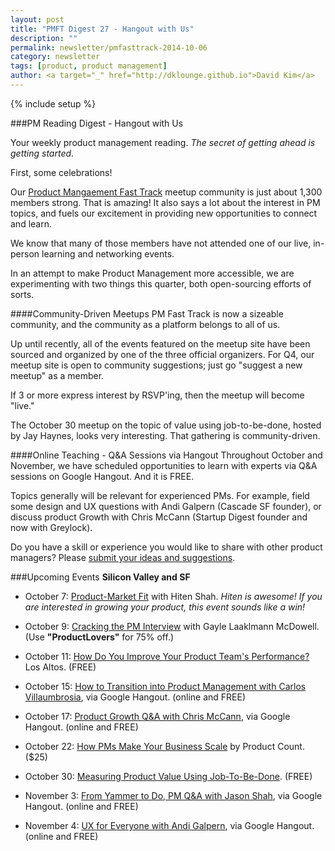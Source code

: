 ```yaml
---
layout: post
title: "PMFT Digest 27 - Hangout with Us"
description: ""
permalink: newsletter/pmfasttrack-2014-10-06
category: newsletter
tags: [product, product management]
author: <a target="_" href="http://dklounge.github.io">David Kim</a>
---
```

{% include setup %}

###PM Reading Digest - Hangout with Us

Your weekly product management reading. _The secret of getting ahead is getting started_.

First, some celebrations!

Our <a target="_" href="http://www.meetup.com/ProductManagementFastTrack">Product Mangaement Fast Track</a> meetup community is just about 1,300 members strong.  That is amazing!  It also says a lot about the interest in PM topics, and fuels our excitement in providing new opportunities to connect and learn.

We know that many of those members have not attended one of our live, in-person learning and networking events.

In an attempt to make Product Management more accessible, we are experimenting with two things this quarter, both open-sourcing efforts of sorts.

####Community-Driven Meetups
PM Fast Track is now a sizeable community, and the community as a platform belongs to all of us.

Up until recently, all of the events featured on the meetup site have been sourced and organized by one of the three official organizers.  For Q4, our meetup site is open to community suggestions; just go "suggest a new meetup" as a member.

If 3 or more express interest by RSVP'ing, then the meetup will become "live."

The October 30 meetup on the topic of value using job-to-be-done, hosted by Jay Haynes, looks very interesting.  That gathering is community-driven.

####Online Teaching - Q&A Sessions via Hangout
Throughout October and November, we have scheduled opportunities to learn with experts via Q&A sessions on Google Hangout.  And it is FREE.

Topics generally will be relevant for experienced PMs.  For example, field some design and UX questions with Andi Galpern (Cascade SF founder), or discuss product Growth with Chris McCann (Startup Digest founder and now with Greylock).

Do you have a skill or experience you would like to share with other product managers?  Please <a target="_" href="https://pmfasttrack.wufoo.com/forms/teaching-via-hangout/">submit your ideas and suggestions</a>.

###Upcoming Events
__Silicon Valley and SF__

* October 7: <a target="_" href="https://www.eventbrite.com/e/growthchats-product-market-fit-meetup-ft-hiten-shah-tickets-13125469633">Product-Market Fit</a> with Hiten Shah.  _Hiten is awesome!  If you are interested in growing your product, this event sounds like a win!_

* October 9: <a target="_" href="http://www.eventbrite.com/e/cracking-the-pm-interview-tickets-13083967499">Cracking the PM Interview</a> with Gayle Laaklmann McDowell.  (Use __"ProductLovers"__ for 75% off.)

* October 11: <a target="_" href="http://www.eventbrite.com/e/how-do-you-improve-your-product-teams-performance-tickets-11588685069">How Do You Improve Your Product Team's Performance?</a>  Los Altos. (FREE)

* October 15: <a target="_" href="https://plus.google.com/events/ccot2tcojk1ch3jf11cpcdjsmhs">How to Transition into Product Management with Carlos Villaumbrosia</a>, via Google Hangout. (online and FREE)

* October 17: <a target="_" href="https://plus.google.com/events/coktvp1mkbsof9699obd7gg3dq8">Product Growth Q&A with Chris McCann</a>, via Google Hangout. (online and FREE)

* October 22: <a target="_" href="https://www.eventbrite.com/e/how-product-managers-make-your-business-scale-tickets-13319919237">How PMs Make Your Business Scale</a> by Product Count. ($25)

* October 30: <a target="_" href="http://www.meetup.com/ProductManagementFastTrack/events/204953502/">Measuring Product Value Using Job-To-Be-Done</a>.  (FREE)

* November 3: <a target="_" href="https://plus.google.com/events/cuo1fma3a91c29mdqlp58olqn6g">From Yammer to Do, PM Q&A with Jason Shah</a>, via Google Hangout. (online and FREE)

* November 4: <a target="_" href="https://plus.google.com/events/c76mnn59rrhmmtj51mqit7rgn8g">UX for Everyone with Andi Galpern</a>, via Google Hangout. (online and FREE)
